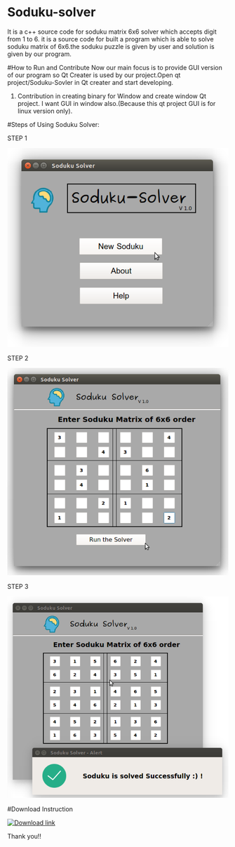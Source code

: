 # Soduku-solver
It is a c++ source code for soduku matrix 6x6 solver which accepts digit from 1 to 6. 
it is a source code for built a program which is able to solve soduku matrix of 6x6.the soduku puzzle is given by user and solution is given by our program.


#How to Run and Contribute
Now our main focus is to provide GUI version of our program so Qt Creater is used by our project.Open qt project/Soduku-Sovler in Qt creater and start developing.

1) Contribution in creating binary for Window and create window Qt project. I want GUI in window also.(Because this qt project GUI is for linux version only).

#Steps of Using Soduku Solver:

STEP 1

![alt tag](https://github.com/girishkuniyal/soduku-solver/blob/master/screenshot/soduku1.png)

STEP 2

![alt tag](https://github.com/girishkuniyal/soduku-solver/blob/master/screenshot/soduku2.png)

STEP 3

![alt tag](https://github.com/girishkuniyal/soduku-solver/blob/master/screenshot/soduku3.png)


#Download Instruction

[![Download link](https://github.com/girishkuniyal/soduku-solver/blob/master/screenshot/method-draw-image-1.svghttps://raw.githubusercontent.com/girishkuniyal/Soduku-solver/master/screenshot/download.jpg)](https://sourceforge.net/projects/soduku-solver/?source=directory)

Thank you!!
 
